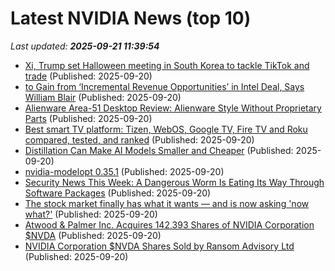 # Latest NVIDIA News (top 10)
_Last updated: **2025-09-21 11:39:54**_

- [Xi, Trump set Halloween meeting in South Korea to tackle TikTok and trade](https://www.euractiv.com/news/xi-trump-set-halloween-meeting-in-south-korea-to-tackle-tiktok-and-trade/) (Published: 2025-09-20)
- [to Gain from ‘Incremental Revenue Opportunities’ in Intel Deal, Says William Blair](https://biztoc.com/x/30e4a48e414220a3) (Published: 2025-09-20)
- [Alienware Area-51 Desktop Review: Alienware Style Without Proprietary Parts](https://www.cnet.com/tech/computing/alienware-area-51-desktop-review-alienware-style-without-proprietary-parts/) (Published: 2025-09-20)
- [Best smart TV platform: Tizen, WebOS, Google TV, Fire TV and Roku compared, tested, and ranked](https://www.techradar.com/televisions/best-smart-tv-platform-tizen-webos-google-tv-fire-tv-and-roku-compared-tested-and-ranked) (Published: 2025-09-20)
- [Distillation Can Make AI Models Smaller and Cheaper](https://www.wired.com/story/how-distillation-makes-ai-models-smaller-and-cheaper/) (Published: 2025-09-20)
- [nvidia-modelopt 0.35.1](https://pypi.org/project/nvidia-modelopt/0.35.1/) (Published: 2025-09-20)
- [Security News This Week: A Dangerous Worm Is Eating Its Way Through Software Packages](https://www.wired.com/story/a-dangerous-worm-is-eating-its-way-through-software-packages/) (Published: 2025-09-20)
- [The stock market finally has what it wants — and is now asking 'now what?'](https://finance.yahoo.com/news/the-stock-market-finally-has-what-it-wants--and-is-now-asking-now-what-100005498.html) (Published: 2025-09-20)
- [Atwood & Palmer Inc. Acquires 142,393 Shares of NVIDIA Corporation $NVDA](https://www.etfdailynews.com/2025/09/20/atwood-palmer-inc-acquires-142393-shares-of-nvidia-corporation-nvda/) (Published: 2025-09-20)
- [NVIDIA Corporation $NVDA Shares Sold by Ransom Advisory Ltd](https://www.etfdailynews.com/2025/09/20/nvidia-corporation-nvda-shares-sold-by-ransom-advisory-ltd/) (Published: 2025-09-20)
